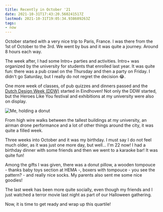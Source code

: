 ```yaml
---
title: Recently in October '21
date: 2021-10-31T17:43:20.560241517Z
lastmod: 2021-10-31T19:05:34.938609263Z
tags:
- now
---
```


October started with a very nice trip to Paris, France. I was there from the 1st of October to the 3rd. We went by bus and it was quite a journey. Around 8 hours each way.

The week after, I had some Intro+ parties and activities. Intro+ was organized by the university for students that enrolled last year. It was quite fun: there was a pub crawl on the Thursday and then a party on Friday. I didn't go Saturday, but I really do not regret the decision 😂.

<!--more-->

One more week of classes, of pub quizzes and dinners passed and the [Dutch Design Week (DDW)](https://ddw.nl/) started in Eindhoven! Not only the DDW started, but the Heroes Like You festival and exhibitions at my university were also on display.

![](https://cdn.hacdias.com/media/2021-10-holding-dounut.jpeg?class=left "Me, holding a donut")

From high wire walks between the tallest buildings at my university, an airman drone performance and a lot of other things around the city, it was quite a filled week.

Three weeks into October and it was my birthday. I must say I do not feel much older, as it was just one more day, but well... I'm 22 now! I had a birthday dinner with some friends and then we went to a karaoke bar! It was quite fun!

Among the gifts I was given, there was a donut pillow, a wooden tompouce - thanks baby toys section at HEMA -, boxers with tompouce - you see the pattern? - and really nice socks. My parents also sent me some nice goodies!

The last week has been more quite socially, even though my friends and I just watched a terror movie last night as part of our Halloween gathering.

Now, it is time to get ready and wrap up this quartile!
